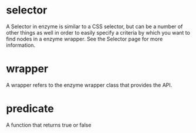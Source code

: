 # selector

A Selector in enzyme is similar to a CSS selector, but can be a number of other things as well in
order to easily specify a criteria by which you want to find nodes in a enzyme wrapper. See the
Selector page for more information.

# wrapper

A wrapper refers to the enzyme wrapper class that provides the API.


# predicate

A function that returns true or false
